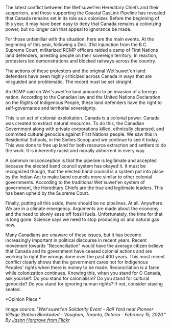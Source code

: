 
The latest conflict between the Wet'suwet'en Hereditary Chiefs and their
supporters, and those supporting the Coastal GasLink Pipeline has
revealed that Canada remains set in its role as a colonizer. Before the
beginning of this year, it may have been easy to deny that Canada
remains a colonizing power, but no longer can that appeal to ignorance
be made. 

For those unfamiliar with the situation, here are the main events. At
the beginning of this year, following a Dec. 31st injunction from the
B.C. Supreme Court, militarized RCMP officers raided a camp of First
Nations land defenders, arresting people on their sovereign territory.
In reaction, protesters led demonstrations and blocked railways across
the country. 

The actions of these protesters and the original Wet\'suwet\'en land
defenders have been highly criticized across Canada in ways that are
misguided and problematic. The record must be set straight.

An RCMP raid on Wet'suwet'en land amounts to an invasion of a foreign
nation. According to the Canadian law and the United Nations Declaration
on the Rights of Indigenous People, these land defenders have the right
to self-governance and territorial sovereignty. 

This is an act of colonial exploitation. Canada is a colonial power.
Canada was created to extract natural resources. To do this, the
Canadian Government along with private corporations killed, ethnically
cleansed, and commited cultural genocide against First Nations people.
We saw this in Residential Schools, in the Sixties Scoop and we continue
to see it today. This was done to free up land for both resource
extraction and settlers to do the work. It is inherently racist and
morally abhorrent in every way. 

A common misconception is that the pipeline is legitimate and accepted
because the elected band council system has okayed it. It must be
recognized though, that the elected band council is a system put into
place by the Indian Act to make band councils more similar to other
colonial governments. According to the traditional Wet\'suwet\'en system
of government, the Hereditary Chiefs are the true and legitimate
leaders. This has been upheld by the Supreme Court.

Finally, putting all this aside, there should be no pipelines. At all.
Anywhere. We are in a climate emergency. Arguments are made about the
economy and the need to slowly ease off fossil fuels. Unfortunately, the
time for that is long gone. Science says we need to stop producing oil
and natural gas now.

Many Canadians are unaware of these issues, but it has become
increasingly important in political discourse in recent years. Recent
movement towards "Reconciliation" would have the average citizen believe
that Canada and its government have ceased colonial actions and are
working to right the wrongs done over the past 400 years. This most
recent conflict clearly shows that the government cares not for
Indigenous Peoples' rights when there is money to be made.
Reconciliation is a farce while colonization continues. Knowing this,
when you stand for O Canada, ask yourself: Do you stand for colonialism?
Do you stand for cultural genocide? Do you stand for ignoring human
rights? If not, consider staying seated. 

*Opinion Piece *

Image source: *"Wet\'suwet\'en Solidarity Event - Rail Yard near Pioneer
Village Station Blockaded - Vaughan, Toronto, Ontario - February 15,
2020." By [Jason Hargrove from
Flickr](https://www.flickr.com/photos/salty_soul/49542240712/)*
